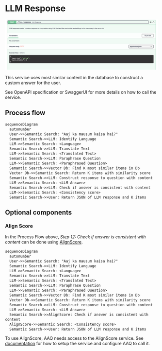 
# LLM Response

![LLM Response](./llm-response-screenshot.png)

This service uses most similar content in the database to construct a
custom answer for the user.

See OpenAPI specification or SwaggerUI for more details on how to call the service.

## Process flow
``` mermaid
sequenceDiagram
  autonumber
  User->>Semantic Search: "Aaj ka mausum kaisa hai?"
  Semantic Search->>LLM: Identify Language
  LLM->>Semantic Search: <Language>
  Semantic Search->>LLM: Translate Text
  LLM->>Semantic Search: <Translated Text>
  Semantic Search->>LLM: Paraphrase Question
  LLM->>Semantic Search: <Paraphrased Question>
  Semantic Search->>Vector Db: Find K most similar items in Db
  Vector Db->>Semantic Search: Return K items with similarity score
  Semantic Search->>LLM: Construct response to question with content
  LLM->>Semantic Search: <LLM Answer>
  Semantic Search->>LLM: Check if answer is consistent with content
  LLM->>Semantic Search: <Consistency score>
  Semantic Search->>User: Return JSON of LLM response and K items

```

## Optional components

### Align Score

In the Process Flow above, _Step 12: Check if answer is consistent with content_ can
be done using [AlignScore](https://github.com/yuh-zha/AlignScore).

``` mermaid
sequenceDiagram
  autonumber
  User->>Semantic Search: "Aaj ka mausum kaisa hai?"
  Semantic Search->>LLM: Identify Language
  LLM->>Semantic Search: <Language>
  Semantic Search->>LLM: Translate Text
  LLM->>Semantic Search: <Translated Text>
  Semantic Search->>LLM: Paraphrase Question
  LLM->>Semantic Search: <Paraphrased Question>
  Semantic Search->>Vector Db: Find K most similar items in Db
  Vector Db->>Semantic Search: Return K items with similarity score
  Semantic Search->>LLM: Construct response to question with content
  LLM->>Semantic Search: <LLM Answer>
  Semantic Search->>AlignScore: Check if answer is consistent with content
  AlignScore->>Semantic Search: <Consistency score>
  Semantic Search->>User: Return JSON of LLM response and K items

```

To use AlignScore, AAQ needs access to the AlignScore service. See
[documentation](../../components/align-score/index.md) for how to setup
the service and configure AAQ to call it.
